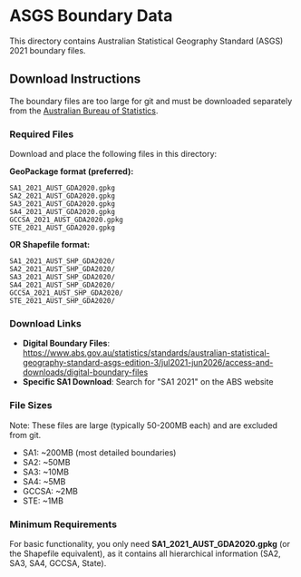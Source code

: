 # ASGS Boundary Data

This directory contains Australian Statistical Geography Standard (ASGS) 2021 boundary files.

## Download Instructions

The boundary files are too large for git and must be downloaded separately from the [Australian Bureau of Statistics](https://www.abs.gov.au/statistics/standards/australian-statistical-geography-standard-asgs-edition-3/jul2021-jun2026/access-and-downloads/digital-boundary-files).

### Required Files

Download and place the following files in this directory:

**GeoPackage format (preferred):**
```
SA1_2021_AUST_GDA2020.gpkg
SA2_2021_AUST_GDA2020.gpkg  
SA3_2021_AUST_GDA2020.gpkg
SA4_2021_AUST_GDA2020.gpkg
GCCSA_2021_AUST_GDA2020.gpkg
STE_2021_AUST_GDA2020.gpkg
```

**OR Shapefile format:**
```
SA1_2021_AUST_SHP_GDA2020/
SA2_2021_AUST_SHP_GDA2020/
SA3_2021_AUST_SHP_GDA2020/
SA4_2021_AUST_SHP_GDA2020/
GCCSA_2021_AUST_SHP_GDA2020/
STE_2021_AUST_SHP_GDA2020/
```

### Download Links

- **Digital Boundary Files**: https://www.abs.gov.au/statistics/standards/australian-statistical-geography-standard-asgs-edition-3/jul2021-jun2026/access-and-downloads/digital-boundary-files
- **Specific SA1 Download**: Search for "SA1 2021" on the ABS website

### File Sizes

Note: These files are large (typically 50-200MB each) and are excluded from git.

- SA1: ~200MB (most detailed boundaries)
- SA2: ~50MB  
- SA3: ~10MB
- SA4: ~5MB
- GCCSA: ~2MB
- STE: ~1MB

### Minimum Requirements

For basic functionality, you only need **SA1_2021_AUST_GDA2020.gpkg** (or the Shapefile equivalent), as it contains all hierarchical information (SA2, SA3, SA4, GCCSA, State).